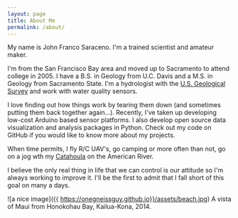 ```yaml
---
layout: page
title: About Me
permalink: /about/
---
```


My name is John Franco Saraceno. I'm a trained scientist and amateur maker.

I'm from the San Francisco Bay area and moved up to Sacramento to attend college in 2005. I have a B.S. in Geology from U.C. Davis and a M.S. in Geology from Sacramento State. I'm a hydrologist with the [U.S. Geological Survey](https://www.usgs.gov) and work with water quality sensors.

I love finding out how things work by tearing them down (and sometimes putting them back together again...). Recently, I've taken up developing low-cost Arduino based sensor platforms. I also develop open source data visualization and analysis packages in Python. Check out my code on GitHub if you would like to know more about my projects. 

When time permits, I fly R/C UAV's, go camping or more often than not, go on a jog wth my [Catahoula](https://en.wikipedia.org/wiki/Catahoula_Cur) on the American River. 

I believe the only real thing in life that we can control is our attitude so I'm always working to improve it. I'll be the first to admit that I fall short of this goal on many a days.

![a nice image]({{ https://onegneissguy.github.io}}/assets/beach.jpg)
A vista of Maui from Honokohau Bay, Kailua-Kona, 2014.
